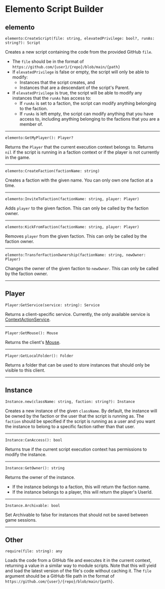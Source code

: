 # Elemento Script Builder

## elemento

`elemento:CreateScript(file: string, elevatedPrivilege: bool?, runAs: string?): Script`

Creates a new script containing the code from the provided GitHub `file`. 
- The `file` should be in the format of `https://github.com/{user}/{repo}/blob/main/{path}`
- If `elevatedPrivilege` is false or empty, the script will only be able to modify:
  - Instances that the script creates, and
  - Instances that are a descendant of the script's Parent.
- If `elevatedPrivilege` is true, the script will be able to modify any instances that the `runAs` has access to:
  - If `runAs` is set to a faction, the script can modify anything belonging to the faction.
  - If `runAs` is left empty, the script can modify anything that you have access to, including anything belonging to the factions that you are a member of.

---
`elemento:GetMyPlayer(): Player?`

Returns the `Player` that the current execution context belongs to. Returns `nil` if the script is running in a faction context or if the player is not currently in the game.

---
`elemento:CreateFaction(factionName: string)`

Creates a faction with the given name. You can only own one faction at a time.

---
`elemento:InviteToFaction(factionName: string, player: Player)`

Adds `player` to the given faction. This can only be called by the faction owner.

---
`elemento:KickFromFaction(factionName: string, player: Player)`

Removes `player` from the given faction. This can only be called by the faction owner.

---
`elemento:TransferFactionOwnership(factionName: string, newOwner: Player)`

Changes the owner of the given faction to `newOwner`. This can only be called by the faction owner.

---
## Player

`Player:GetService(service: string): Service`

Returns a client-specific service. Currently, the only available service is [ContextActionService](https://create.roblox.com/docs/reference/engine/classes/ContextActionService).

---
`Player:GetMouse(): Mouse`

Returns the client's [Mouse](https://create.roblox.com/docs/reference/engine/classes/Mouse).

---
`Player:GetLocalFolder(): Folder`

Returns a folder that can be used to store instances that should only be visible to this client.

---
## Instance
`Instance.new(className: string, faction: string?): Instance`

Creates a new instance of the given `className`. By default, the instance will be owned by the faction or the user that the script is running as. The `faction` should be specified if the script is running as a user and you want the instance to belong to a specific faction rather than that user.

---
`Instance:CanAccess(): bool`

Returns true if the current script execution context has permissions to modify the instance.

---
`Instance:GetOwner(): string`

Returns the owner of the instance. 
- If the instance belongs to a faction, this will return the faction name.
- If the instance belongs to a player, this will return the player's UserId.

---
`Instance.Archivable: bool`

Set Archivable to false for instances that should not be saved between game sessions.

---
## Other

`require(file: string): any`

Loads the code from a GitHub file and executes it in the current context, returning a value in a similar way to module scripts. Note that this will yield and load the latest version of the file's code without caching it. The `file` argument should be a GitHub file path in the format of `https://github.com/{user}/{repo}/blob/main/{path}`.
